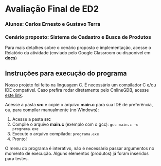 # Avaliação Final de ED2
### Alunos: Carlos Ernesto e Gustavo Terra

### Cenário proposto: Sistema de Cadastro e Busca de Produtos

Para mais detalhes sobre o cenário proposto e implementação, acesse o Relatório da atividade (enviado pelo Google Classroom ou disponível em **docs**)

## Instruções para execução do programa
Nosso projeto foi feito na linguagem C. É necessário um compilador C e/ou IDE compatível. 
Caso prefira rodar diretamente pelo OnlineGDB, acesse [este link](https://onlinegdb.com/w1W8TS_YW).

Acesse a pasta **src** e copie o arquivo **main.c** para sua IDE de preferência, ou, para compilar manualmente (no Windows):

1. Acesse a pasta **src**
2. Compile o arquivo **main.c** (exemplo com o gcc): ```gcc main.c -o programa.exe```
3. Execute o arquivo compilado: ```programa.exe```
4. Pronto!

O menu do programa é interativo, não é necessário passar argumentos no momento de execução.
Alguns elementos (produtos) já foram inseridos para testes.

